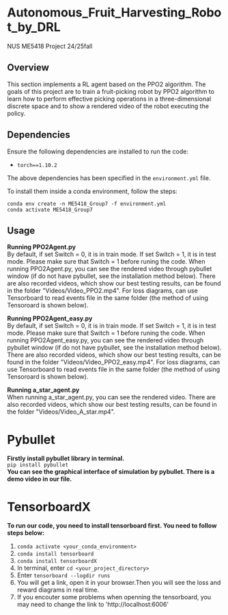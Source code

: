 # Autonomous_Fruit_Harvesting_Robot_by_DRL
NUS ME5418 Project 24/25fall

## Overview
This section implements a RL agent based on the PPO2 algorithm. 
The goals of this project are to train a fruit-picking robot by PPO2 algorithm to learn how to perform effective picking operations in a three-dimensional discrete space and to show a rendered video of the robot executing the policy.


## Dependencies
Ensure the following dependencies are installed to run the code:
- `torch==1.10.2`

The above dependencies has been specified in the `environment.yml` file.

To install them inside a conda environment, follow the steps:
```
conda env create -n ME5418_Group7 -f environment.yml
conda activate ME5418_Group7
```

## Usage
**Running PPO2Agent.py**  
By default, if set Switch = 0, it is in train mode. If set Switch = 1, it is in test mode.
Please make sure that Switch = 1 before runing the code.
When running PPO2Agent.py, you can see the rendered video through pybullet window (if do not have pybullet, see the installation method below).
There are also recorded videos, which show our best testing results, can be found in the folder "Videos/Video_PPO2.mp4".
For loss diagrams, can use Tensorboard to read events file in the same folder (the method of using Tensoroard is shown below). 

**Running PPO2Agent_easy.py**  
By default, if set Switch = 0, it is in train mode. If set Switch = 1, it is in test mode.
Please make sure that Switch = 1 before runing the code.
When running PPO2Agent_easy.py, you can see the rendered video through pybullet window (if do not have pybullet, see the installation method below).
There are also recorded videos, which show our best testing results, can be found in the folder "Videos/Video_PPO2_easy.mp4".
For loss diagrams, can use Tensorboard to read events file in the same folder (the method of using Tensoroard is shown below). 

**Running a_star_agent.py**  
When running a_star_agent.py, you can see the rendered video.
There are also recorded videos, which show our best testing results, can be found in the folder "Videos/Video_A_star.mp4".


# Pybullet  
**Firstly install pybullet library in terminal.**  
`pip install pybullet`  
**You can see the graphical interface of simulation by pybullet. There is a demo video in our file.**  

# TensorboardX  
**To run our code, you need to install tensorboard first. You need to follow steps below:**
1. `conda activate <your_conda_environment>`  
2. `conda install tensorboard`
3. `conda install tensorboardX`
5. In terminal, enter `cd <your_project_directory>`
6. Enter `tensorboard --logdir runs`
7. You will get a link, open it in your browser.Then you will see the loss and reward diagrams in real time.
8. If you encouter some problems when openning the tensorboard, you may need to change the link to 'http://localhost:6006'
